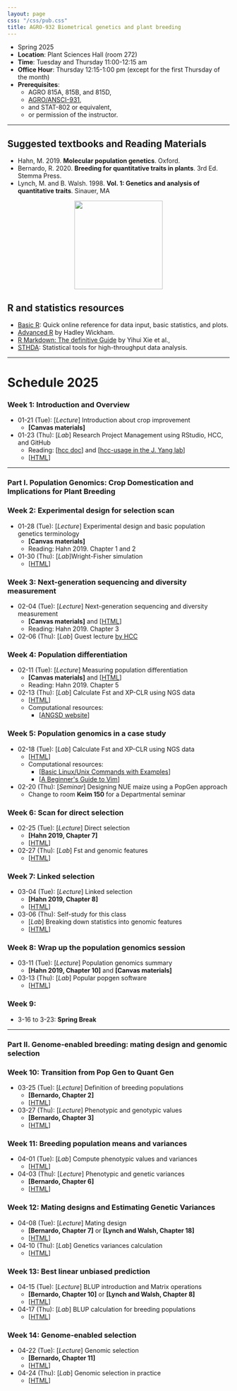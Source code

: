 ```yaml
---
layout: page
css: "/css/pub.css"
title: AGRO-932 Biometrical genetics and plant breeding
---
```



- Spring 2025
- **Location**: Plant Sciences Hall (room 272)
- **Time**: Tuesday and Thursday 11:00-12:15 am
- **Office Hour**: Thursday 12:15-1:00 pm (except for the first Thursday of the month)
- **Prerequisites**:
  - AGRO 815A, 815B, and 815D,
  - [AGRO/ANSCI-931](https://jyanglab.com/AGRO-931/),
  - and	STAT-802 or equivalent,
  - or permission of the instructor.

------------

## Suggested textbooks and Reading Materials

- Hahn, M. 2019. __Molecular population genetics__. Oxford.
- Bernardo, R. 2020. __Breeding for quantitative traits in plants__. 3rd Ed. Stemma Press.
- Lynch, M. and B. Walsh. 1998. __Vol. 1: Genetics and analysis of quantitative traits__. Sinauer, MA  


<p align="center">
  <img src="https://i.imgur.com/tSfGg4c.png" height="200px">
</p>

## R and statistics resources

- [Basic R](https://www.statmethods.net/): Quick online reference for data input, basic statistics, and plots.
- [Advanced R](http://adv-r.had.co.nz/) by Hadley Wickham.
- [R Markdown: The definitive Guide](https://bookdown.org/yihui/rmarkdown/) by Yihui Xie et al.,
- [STHDA](http://www.sthda.com/english/): Statistical tools for high-throughput data analysis.

--------------------

# Schedule 2025

### **Week 1**: Introduction and Overview
- 01-21 (Tue): [_Lecture_] Introduction about crop improvement
  - __[Canvas materials]__
- 01-23 (Thu): [_Lab_] Research Project Management using RStudio, HCC, and GitHub    
  - Reading: [[hcc doc](https://hcc.unl.edu/docs/)] and [[hcc-usage in the J. Yang lab](https://jyanglab.com/2018-09-06-hcc/)]  
  - [[HTML](https://jyanglab.com/slides/2025-agro932/w1lab.html#1)]   

----------------


### Part I. Population Genomics: Crop Domestication and Implications for Plant Breeding

### **Week 2**: Experimental design for selection scan
- 01-28 (Tue): [_Lecture_] Experimental design and basic population genetics terminology
  - __[Canvas materials]__
  - Reading: Hahn 2019. Chapter 1 and 2
- 01-30 (Thu): [_Lab_]Wright-Fisher simulation
  - [[HTML](https://jyanglab.com/slides/2025-agro932/w2lab.html#1)]


### **Week 3**: Next-generation sequencing and diversity measurement
- 02-04 (Tue): [_Lecture_] Next-generation sequencing and diversity measurement
  - __[Canvas materials]__ and [[HTML](https://jyanglab.com/slides/2025-agro932/w3class_theta.html#1)]
  - Reading: Hahn 2019. Chapter 3
- 02-06 (Thu): [_Lab_] Guest lecture [by HCC](https://hcc.unl.edu/agro932-spring-2025-classroom-tutorial)

### **Week 4**: Population differentiation
- 02-11 (Tue): [_Lecture_] Measuring population differentiation
  - __[Canvas materials]__ and [[HTML](https://jyanglab.com/slides/2025-agro932/w4class.html#1)]
  -  Reading: Hahn 2019. Chapter 5
- 02-13 (Thu): [_Lab_] Calculate Fst and XP-CLR using NGS data
  - [[HTML](https://jyanglab.com/slides/2025-agro932/w4lab.html#1)]
  - Computational resources:
    - [[ANGSD website](http://www.popgen.dk/angsd/index.php/ANGSD)]
    

<!--
  - [[HTML](https://jyanglab.com/slides/2022-agro932/w3lab.html#1)]

-->

### **Week 5**: Population genomics in a case study
- 02-18 (Tue): [_Lab_] Calculate Fst and XP-CLR using NGS data
  - [[HTML](https://jyanglab.com/slides/2025-agro932/w4lab.html#1)]
  - Computational resources:
    - [[Basic Linux/Unix Commands with Examples](https://www.guru99.com/must-know-linux-commands.html)]
    - [[A Beginner's Guide to Vim](https://www.linux.com/tutorials/vim-101-beginners-guide-vim/)]
- 02-20 (Thu): [_Seminar_] Designing NUE maize using a PopGen approach
  - Change to room __Keim 150__ for a Departmental seminar

### **Week 6**: Scan for direct selection
- 02-25 (Tue): [_Lecture_] Direct selection
  - __[Hahn 2019, Chapter 7]__
  - [[HTML](https://jyanglab.com/slides/2025-agro932/w5class.html#1)]
- 02-27 (Thu): [_Lab_] Fst and genomic features
  - [[HTML](https://jyanglab.com/slides/2025-agro932/w5lab.html#1)]
    

### **Week 7**: Linked selection
- 03-04 (Tue): [_Lecture_] Linked selection
  - __[Hahn 2019, Chapter 8]__
  - [[HTML](https://jyanglab.com/slides/2025-agro932/w6class.html#1)]
- 03-06 (Thu): Self-study for this class
  - [_Lab_] Breaking down statistics into genomic features
  - [[HTML](https://jyanglab.com/slides/2025-agro932/w6lab.html#1)]




### **Week 8**: Wrap up the population genomics session
- 03-11 (Tue): [_Lecture_] Population genomics summary
  - __[Hahn 2019, Chapter 10]__ and __[Canvas materials]__ 
- 03-13 (Thu): [_Lab_] Popular popgen software
  - [[HTML](https://jyanglab.com/slides/2025-agro932/w7lab.html#1)]

### **Week 9**:
- 3-16 to 3-23: __Spring Break__

----------

### Part II. Genome-enabled breeding: mating design and genomic selection


### **Week 10**: Transition from Pop Gen to Quant Gen
- 03-25 (Tue): [_Lecture_] Definition of breeding populations
  - __[Bernardo, Chapter 2]__
  - [[HTML](https://jyanglab.com/slides/2025-agro932/w8class1.html#1)]
- 03-27 (Thu): [_Lecture_] Phenotypic and genotypic values
  - __[Bernardo, Chapter 3]__ 
  - [[HTML](https://jyanglab.com/slides/2025-agro932/w8class2.html#1)]
  


### **Week 11**: Breeding population means and variances

- 04-01 (Tue): [_Lab_] Compute phenotypic values and variances
  - [[HTML](https://jyanglab.com/slides/2025-agro932/w10lab.html#1)]
- 04-03 (Thu): [_Lecture_] Phenotypic and genetic variances
  - __[Bernardo, Chapter 6]__ 
  - [[HTML](https://jyanglab.com/slides/2025-agro932/w10class_variance.html#1)]


### **Week 12**: Mating designs and Estimating Genetic Variances
- 04-08 (Tue): [_Lecture_] Mating design
  - __[Bernardo, Chapter 7]__ or __[Lynch and Walsh, Chapter 18]__
  - [[HTML](https://jyanglab.com/slides/2025-agro932/w11class.html#1)]
- 04-10 (Thu): [_Lab_] Genetics variances calculation
  - [[HTML](https://jyanglab.com/slides/2025-agro932/w11lab_2022.html#1)]


### **Week 13**: Best linear unbiased prediction
- 04-15 (Tue): [_Lecture_] BLUP introduction and Matrix operations
  - __[Bernardo, Chapter 10]__ or __[Lynch and Walsh, Chapter 8]__
  - [[HTML](https://jyanglab.com/slides/2025-agro932//w12class_blup1.html)]
- 04-17 (Thu): [_Lab_] BLUP calculation for breeding populations
  - [[HTML](https://jyanglab.com/slides/2025-agro932//w12class_blup2.html)]


### **Week 14**: Genome-enabled selection
- 04-22 (Tue): [_Lecture_] Genomic selection
  - __[Bernardo, Chapter 11]__
  - [[HTML](https://jyanglab.com/slides/2025-agro932/w13class_gs1.html)]
- 04-24 (Thu): [_Lab_] Genomic selection in practice
  - [[HTML](https://jyanglab.com/slides/2025-agro932/w13lab_gs2.html)]

<!--
### **Week 15**: GS and GWAS via mixed models
- 04-29 (Tue): [_Lab_] Genomic selection in practice (2)
  - __[Canvas materials]__ and [[HTML](https://jyanglab.com/slides/2022-agro932/w14lab_gs3.html)]
- 05-01 (Thu): [_Lecture_] Genome-wide association study
  - __[Bernardo, Chapter 11]__
  - [[HTML](https://jyanglab.com/slides/2022-agro932/w14class_gwas1.html)]

### **Week 16**: Association mapping via mixed models
- 05-06 (Tue): [_Lab1_] GWAS in practice (1)
  - [[Zhao et al., 2011](https://www.nature.com/articles/ncomms1467)]
  - [[HTML](https://jyanglab.com/slides/2022-agro932/w15lab_gwas2.html)]
- 05-08 (Thu): [_Lab2_] GWAS in practice (2)
  - [[HTML](https://jyanglab.com/slides/2022-agro932/w15lab_gwas3.html)]

---------------------

## Part III. Emerging Technologies in Plant Breeding

### **Week16**:
- 05-03 (Tue): Guest lecture: Harnessing Microbiome for future Crop Improvement
- 05-05 (Thu): [__Final project presentation__](10 mins + 5mins Q&A)

-->

<!--

### **Week 5**: Scan for direct selection
- 02-15 (Tue): [_Lecture_] Direct selection
  - __[Hahn 2019, Chapter 7]__
  - __[Canvas materials]__ and [[HTML](https://jyanglab.com/AGRO-932/chapters/a1.1-popgen/c7_direct_sel.html#1)]
- 02-17 (Thu): [_Lab_] Visualize theta Fst results
  - [[HTML](https://jyanglab.com/AGRO-932/chapters/a1.2-lab/w5lab.html#1)]
  - Basic R tutorial: [[Quick-R](https://www.statmethods.net/)] and [[RStudio Cheat Sheets](https://rstudio.com/resources/cheatsheets/)]

### **Week 6**: Linked selection
- 02-22 (Tue): [_Lecture_] Linked selection
  - __[Hahn 2019, Chapter 8]__
  - __[Canvas materials]__ and [[HTML](https://jyanglab.com/AGRO-932/chapters/a1.1-popgen/c8_linked_sel.html#1)]
- 02-24 (Thu): [_Lab_] Breaking down theta statistics into genomic features
  - __[HW1 Due]__
  - [[HTML](https://jyanglab.com/AGRO-932/chapters/a1.2-lab/w6lab.html#1)]

-->

<!--
### **Week15**:

- 4-28 (Thu): Summary and emerging technologies
  - [__Due date for final paper and final code__]
  - __[Slides in Canvas]__
  - HW Keys: [[HTML](https://jyanglab.com/AGRO-932/chapters/a2.2-lab/w15_hw_keys.html)]

### **Week16**:
- 05-03 (Tue): Guest lecture: Harnessing Microbiome for future Crop Improvement
- 05-06 (Thu): [__Final project presentation__]

-->
